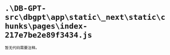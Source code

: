 # `.\DB-GPT-src\dbgpt\app\static\_next\static\chunks\pages\index-217e7be2e89f3434.js`

```py
暂无代码需要注释。
```